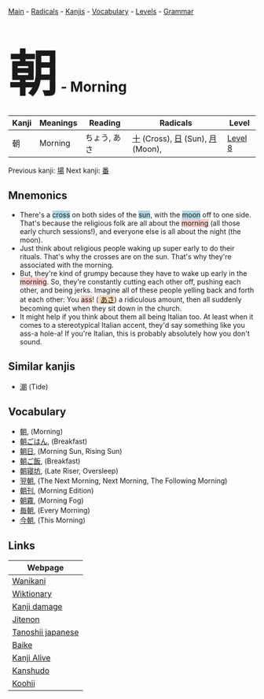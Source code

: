 <style> bigfont {font-size: 100px}</style>
[Main](../index.md) -
[Radicals](../radicals.md) -
[Kanjis](../kanjis.md) -
[Vocabulary](../vocabulary.md) -
[Levels](../levels.md) -
[Grammar](../grammar.md)
# <bigfont> 朝</bigfont> - Morning 

| Kanji | Meanings | Reading | Radicals | Level |
| --- | --- | --- | --- | --- |
| 朝 | Morning | ちょう, あさ | [十](../radicals/十.md) (Cross), [日](../radicals/日.md) (Sun), [月](../radicals/月.md) (Moon),  | [Level 8](../levels/wk_level8.md) |

Previous kanji: [場](場.md) Next kanji: [番](番.md) 

## Mnemonics
 * There's a <span style="background-color:#ADD8E6"> cross</span> on both sides of the <span style="background-color:#ADD8E6"> sun</span>, with the <span style="background-color:#ADD8E6"> moon</span> off to one side. That's because the religious folk are all about the <span style="background-color:#ffcccb"> morning</span> (all those early church sessions!), and everyone else is all about the night (the moon).
* Just think about religious people waking up super early to do their rituals. That's why the crosses are on the sun. That's why they're associated with the morning.
* But, they're kind of grumpy because they have to wake up early in the <span style="background-color:#ffcccb"> morning</span>. So, they're constantly cutting each other off, pushing each other, and being jerks. Imagine all of these people yelling back and forth at each other: You <span style="background-color:#ffcccb"> ass</span>! (<span style="background-color:#fed8b1"> [あさ](https://jisho.org/search/あさ)</span>) a ridiculous amount, then all suddenly becoming quiet when they sit down in the church.
* It might help if you think about them all being Italian too. At least when it comes to a stereotypical Italian accent, they'd say something like you ass-a hole-a! If you're Italian, this is probably absolutely how you don't sound.


## Similar kanjis
 * [潮](潮.md) (Tide)


## Vocabulary
 * [朝](../vocabulary/朝.md), (Morning)
* [朝ごはん](../vocabulary/朝.md), (Breakfast)
* [朝日](../vocabulary/朝.md), (Morning Sun, Rising Sun)
* [朝ご飯](../vocabulary/朝.md), (Breakfast)
* [朝寝坊](../vocabulary/朝.md), (Late Riser, Oversleep)
* [翌朝](../vocabulary/朝.md), (The Next Morning, Next Morning, The Following Morning)
* [朝刊](../vocabulary/朝.md), (Morning Edition)
* [朝霧](../vocabulary/朝.md), (Morning Fog)
* [毎朝](../vocabulary/朝.md), (Every Morning)
* [今朝](../vocabulary/朝.md), (This Morning)



## Links 

| Webpage |
| --- |
| [Wanikani          ](https://www.wanikani.com/kanji/朝) |
| [Wiktionary        ](https://en.wiktionary.org/wiki/朝) |
| [Kanji damage      ](http://www.kanjidamage.com/kanji/search?utf8=✓&q=朝) |
| [Jitenon           ](https://jitenon.com/kanji/朝) |
| [Tanoshii japanese ](https://www.tanoshiijapanese.com/dictionary/kanji.cfm?k=朝) |
| [Baike             ](https://baike.baidu.com/item/朝) |
| [Kanji Alive       ](https://app.kanjialive.com/朝) |
| [Kanshudo          ](https://www.kanshudo.com/searchmn?q=朝) |
| [Koohii            ](https://kanji.koohii.com/study/kanji/朝) |

